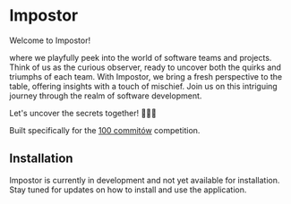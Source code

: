 # Impostor


Welcome to Impostor!

where we playfully peek into the world of software teams 
and projects. Think of us as the curious observer, ready to uncover both the 
quirks and triumphs of each team. With Impostor, we bring a fresh perspective
to the table, offering insights with a touch of mischief. Join us on this
intriguing journey through the realm of software development.

Let's uncover the secrets together! 🎩🕵️‍♂️

Built specifically for the [100 commitów](https://100commitow.pl/) competition.



## Installation

Impostor is currently in development and not yet available for installation. 
Stay tuned for updates on how to install and use the application.
